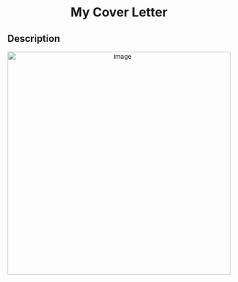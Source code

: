 <h1 align="center">My Cover Letter</h1>

<h2>Description</h2>


<p align="center">
  <a href="Cover-Letter.pdf" target="_blank">
    <img width="504" alt="image" src="https://github.com/user-attachments/assets/c41457c2-ee6f-4c82-9a61-7686fb65a7d8" />
  </a>
</p>
